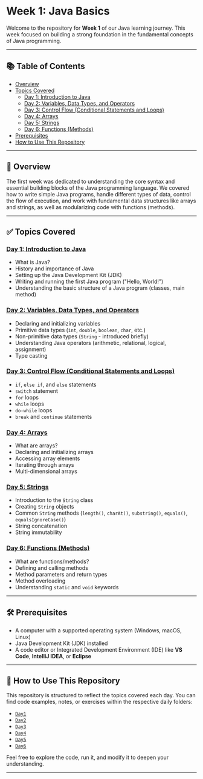 # Week 1: Java Basics

Welcome to the repository for **Week 1** of our Java learning journey. This week focused on building a strong foundation in the fundamental concepts of Java programming.

---

## 📚 Table of Contents

- [Overview](#overview)
- [Topics Covered](#topics-covered)
  - [Day 1: Introduction to Java](#day-1-introduction-to-java)
  - [Day 2: Variables, Data Types, and Operators](#day-2-variables-data-types-and-operators)
  - [Day 3: Control Flow (Conditional Statements and Loops)](#day-3-control-flow-conditional-statements-and-loops)
  - [Day 4: Arrays](#day-4-arrays)
  - [Day 5: Strings](#day-5-strings)
  - [Day 6: Functions (Methods)](#day-6-functions-methods)
- [Prerequisites](#prerequisites)
- [How to Use This Repository](#how-to-use-this-repository)

---

## 📖 Overview

The first week was dedicated to understanding the core syntax and essential building blocks of the Java programming language. We covered how to write simple Java programs, handle different types of data, control the flow of execution, and work with fundamental data structures like arrays and strings, as well as modularizing code with functions (methods).

---

## ✅ Topics Covered

### [Day 1: Introduction to Java](https://github.com/Wickeshhh/Week1/tree/master/Day1-Fundamentals)
- What is Java?
- History and importance of Java
- Setting up the Java Development Kit (JDK)
- Writing and running the first Java program ("Hello, World!")
- Understanding the basic structure of a Java program (classes, main method)

### [Day 2: Variables, Data Types, and Operators](https://github.com/Wickeshhh/Week1/tree/master/Day2-Control%20Flows)
- Declaring and initializing variables
- Primitive data types (`int`, `double`, `boolean`, `char`, etc.)
- Non-primitive data types (`String` - introduced briefly)
- Understanding Java operators (arithmetic, relational, logical, assignment)
- Type casting

### [Day 3: Control Flow (Conditional Statements and Loops)](https://github.com/Wickeshhh/Week1/tree/master/Day3-Arrays)
- `if`, `else if`, and `else` statements
- `switch` statement
- `for` loops
- `while` loops
- `do-while` loops
- `break` and `continue` statements

### [Day 4: Arrays](https://github.com/Wickeshhh/Week1/tree/master/Day4-Methods)
- What are arrays?
- Declaring and initializing arrays
- Accessing array elements
- Iterating through arrays
- Multi-dimensional arrays

### [Day 5: Strings](https://github.com/Wickeshhh/Week1/tree/master/Day5-Strings)
- Introduction to the `String` class
- Creating `String` objects
- Common `String` methods (`length()`, `charAt()`, `substring()`, `equals()`, `equalsIgnoreCase()`)
- String concatenation
- String immutability

### [Day 6: Functions (Methods)](https://github.com/Wickeshhh/Week1/tree/master/Day6-Class%20and%20Objects)
- What are functions/methods?
- Defining and calling methods
- Method parameters and return types
- Method overloading
- Understanding `static` and `void` keywords

---

## 🛠️ Prerequisites

- A computer with a supported operating system (Windows, macOS, Linux)
- Java Development Kit (JDK) installed
- A code editor or Integrated Development Environment (IDE) like **VS Code**, **IntelliJ IDEA**, or **Eclipse**

---

## 📂 How to Use This Repository

This repository is structured to reflect the topics covered each day. You can find code examples, notes, or exercises within the respective daily folders:

- [`Day1`](https://github.com/Wickeshhh/Week1/tree/master/Day1-Fundamentals)
- [`Day2`](https://github.com/Wickeshhh/Week1/tree/master/Day2-Control%20Flows)
- [`Day3`](https://github.com/Wickeshhh/Week1/tree/master/Day3-Arrays)
- [`Day4`](https://github.com/Wickeshhh/Week1/tree/master/Day4-Methods)
- [`Day5`](https://github.com/Wickeshhh/Week1/tree/master/Day5-Strings)
- [`Day6`](https://github.com/Wickeshhh/Week1/tree/master/Day6-Class%20and%20Objects)

Feel free to explore the code, run it, and modify it to deepen your understanding.

---
